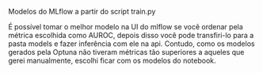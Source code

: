Modelos do MLflow a partir do script train.py

É possível tomar o melhor modelo na UI do mlflow se você ordenar pela métrica escolhida como AUROC, depois disso você pode transfiri-lo para a pasta models e fazer inferência
com ele na api. Contudo, como os modelos gerados pela Optuna não tiveram métricas tão superiores a aqueles que gerei manualmente, escolhi ficar com os modelos do notebook. 
